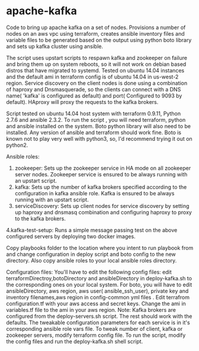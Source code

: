 # apache-kafka
Code to bring up apache kafka on a set of nodes.
Provisions a number of nodes on an aws vpc using terraform, creates ansible inventory files and variable files to be generated based on the output using python boto library and sets up kafka cluster using ansible.

The script uses upstart scripts to respawn kafka and zookeeper on failure and bring them up on system reboots, so it will not work on debian based distros that have migrated to systemd. Tested on ubuntu 14.04 instances and the default ami in terraform config is of ubuntu 14.04 in us-west-2 region. Service discovery on the client nodes is done using a combination of haproxy and Dnsmasquerade, so the clients can connect with a DNS name( 'kafka' is configured as default) and port( Configured to 9093 by default). HAproxy will proxy the requests to the kafka brokers. 

Script tested on ubuntu 14.04 host system with terraform 0.9.11, Python 2.7.6 and ansible 2.3.2.
To run the script , you will need terraform, python and ansible installed on the system. Boto python library will also need to be installed. Any version of ansible and terraform should work fine. Boto is known not to play very well with python3, so, I'd recommend trying it out on python2.

Ansible roles:
1. zookeeper: Sets up the zookeeper service in HA mode on all zookeeper server nodes. Zookeeper service is ensured to be always running with an upstart script.
2. kafka: Sets up the number of kafka brokers specified according to the configuration in kafka ansible role. Kafka is ensured to be always running with an upstart script. 
3. serviceDiscovery: Sets up client nodes for service discovery by setting up haproxy and dnsmasq combination and configuring haproxy to proxy to the kafka brokers.

4.kafka-test-setup: Runs a simple message passing test on the above configured servers by deploying two docker images.

Copy playbooks folder to the location where you intent to run playbook from and change configuration in deploy script and boto config to the new directory. Also copy ansible roles to your local ansible roles directory.

Configuration files:
You'll have to edit the following config files:
edit terraformDirectroy,botoDirectory and ansibleDirectory in deploy-kafka.sh to the corresponding ones on your local system.
For boto, you will have to edit ansibleDirectory, aws region, aws user( ansible_ssh_user), private key and inventory filenames,aws region in config-common yml files .
Edit terrafrom configuration.tf with your aws access and secret keys. Change the ami in variables.tf file to the ami in your aws region.
Note: Kafka brokers are configured from the deploy-servers.sh script.
The rest should work with the defaults.
The tweakable configuration parameters for each service is in it's corresponding ansible role vars file.
To tweak number of client, kafka or zookeeper servers, modify terraform config file.
To run the script, modify the config files and run the deploy-kafka.sh shell script.
 


